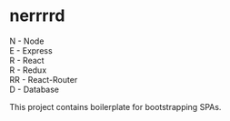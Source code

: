 # nerrrrd

N - Node<br/>
E - Express<br/>
R - React<br/>
R - Redux<br/>
RR - React-Router<br/>
D - Database<br/>

This project contains boilerplate for bootstrapping SPAs.
